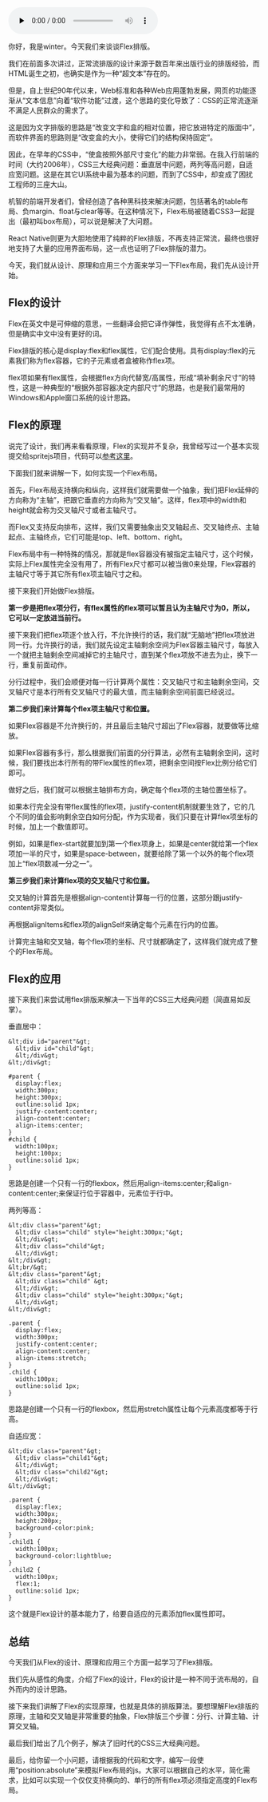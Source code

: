 <audio id="audio" title="CSS Flex排版：为什么垂直居中这么难？" controls="" preload="none"><source id="mp3" src="https://static001.geekbang.org/resource/audio/52/38/52193c48c2cd619ee60343b5c478d738.mp3"></audio>

你好，我是winter。今天我们来谈谈Flex排版。

我们在前面多次讲过，正常流排版的设计来源于数百年来出版行业的排版经验，而HTML诞生之初，也确实是作为一种“超文本”存在的。

但是，自上世纪90年代以来，Web标准和各种Web应用蓬勃发展，网页的功能逐渐从“文本信息”向着“软件功能”过渡，这个思路的变化导致了：CSS的正常流逐渐不满足人民群众的需求了。

这是因为文字排版的思路是“改变文字和盒的相对位置，把它放进特定的版面中”，而软件界面的思路则是“改变盒的大小，使得它们的结构保持固定”。

因此，在早年的CSS中，“使盒按照外部尺寸变化”的能力非常弱。在我入行前端的时间（大约2006年），CSS三大经典问题：垂直居中问题，两列等高问题，自适应宽问题。这是在其它UI系统中最为基本的问题，而到了CSS中，却变成了困扰工程师的三座大山。

机智的前端开发者们，曾经创造了各种黑科技来解决问题，包括著名的table布局、负margin、float与clear等等。在这种情况下，Flex布局被随着CSS3一起提出（最初叫box布局），可以说是解决了大问题。

React Native则更为大胆地使用了纯粹的Flex排版，不再支持正常流，最终也很好地支持了大量的应用界面布局，这一点也证明了Flex排版的潜力。

今天，我们就从设计、原理和应用三个方面来学习一下Flex布局，我们先从设计开始。

## Flex的设计

Flex在英文中是可伸缩的意思，一些翻译会把它译作弹性，我觉得有点不太准确，但是确实中文中没有更好的词。

Flex排版的核心是display:flex和flex属性，它们配合使用。具有display:flex的元素我们称为flex容器，它的子元素或者盒被称作flex项。

flex项如果有flex属性，会根据flex方向代替宽/高属性，形成“填补剩余尺寸”的特性，这是一种典型的“根据外部容器决定内部尺寸”的思路，也是我们最常用的Windows和Apple窗口系统的设计思路。

## Flex的原理

说完了设计，我们再来看看原理，Flex的实现并不复杂，我曾经写过一个基本实现提交给spritejs项目，代码可以[参考这里](https://github.com/spritejs/sprite-core/commit/8757b4d3888b4f237b1089e94e075ab58ca952a6#diff-677d382da9f8d81f61d50af24f937b32R32)。

下面我们就来讲解一下，如何实现一个Flex布局。

首先，Flex布局支持横向和纵向，这样我们就需要做一个抽象，我们把Flex延伸的方向称为“主轴”，把跟它垂直的方向称为“交叉轴”。这样，flex项中的width和height就会称为交叉轴尺寸或者主轴尺寸。

而Flex又支持反向排布，这样，我们又需要抽象出交叉轴起点、交叉轴终点、主轴起点、主轴终点，它们可能是top、left、bottom、right。

Flex布局中有一种特殊的情况，那就是flex容器没有被指定主轴尺寸，这个时候，实际上Flex属性完全没有用了，所有Flex尺寸都可以被当做0来处理，Flex容器的主轴尺寸等于其它所有flex项主轴尺寸之和。

接下来我们开始做Flex排版。

**第一步是把flex项分行，有flex属性的flex项可以暂且认为主轴尺寸为0，所以，它可以一定放进当前行。**

接下来我们把flex项逐个放入行，不允许换行的话，我们就“无脑地”把flex项放进同一行。允许换行的话，我们就先设定主轴剩余空间为Flex容器主轴尺寸，每放入一个就把主轴剩余空间减掉它的主轴尺寸，直到某个flex项放不进去为止，换下一行，重复前面动作。

分行过程中，我们会顺便对每一行计算两个属性：交叉轴尺寸和主轴剩余空间，交叉轴尺寸是本行所有交叉轴尺寸的最大值，而主轴剩余空间前面已经说过。

**第二步我们来计算每个flex项主轴尺寸和位置。**

如果Flex容器是不允许换行的，并且最后主轴尺寸超出了Flex容器，就要做等比缩放。

如果Flex容器有多行，那么根据我们前面的分行算法，必然有主轴剩余空间，这时候，我们要找出本行所有的带Flex属性的flex项，把剩余空间按Flex比例分给它们即可。

做好之后，我们就可以根据主轴排布方向，确定每个flex项的主轴位置坐标了。

如果本行完全没有带flex属性的flex项，justify-content机制就要生效了，它的几个不同的值会影响剩余空白如何分配，作为实现者，我们只要在计算flex项坐标的时候，加上一个数值即可。

例如，如果是flex-start就要加到第一个flex项身上，如果是center就给第一个flex项加一半的尺寸，如果是space-between，就要给除了第一个以外的每个flex项加上“flex项数减一分之一”。

**第三步我们来计算flex项的交叉轴尺寸和位置。**

交叉轴的计算首先是根据align-content计算每一行的位置，这部分跟justify-content非常类似。

再根据alignItems和flex项的alignSelf来确定每个元素在行内的位置。

计算完主轴和交叉轴，每个flex项的坐标、尺寸就都确定了，这样我们就完成了整个的Flex布局。

## Flex的应用

接下来我们来尝试用flex排版来解决一下当年的CSS三大经典问题（简直易如反掌）。

垂直居中：

```
&lt;div id="parent"&gt;
  &lt;div id="child"&gt;
  &lt;/div&gt;
&lt;/div&gt;

```

```
#parent {
  display:flex;
  width:300px;
  height:300px;
  outline:solid 1px;
  justify-content:center;
  align-content:center;
  align-items:center;
}
#child {
  width:100px;
  height:100px;
  outline:solid 1px;
}

```

思路是创建一个只有一行的flexbox，然后用align-items:center;和align-content:center;来保证行位于容器中，元素位于行中。

两列等高：

```
&lt;div class="parent"&gt;
  &lt;div class="child" style="height:300px;"&gt;
  &lt;/div&gt;
  &lt;div class="child"&gt;
  &lt;/div&gt;
&lt;/div&gt;
&lt;br/&gt;
&lt;div class="parent"&gt;
  &lt;div class="child" &gt;
  &lt;/div&gt;
  &lt;div class="child" style="height:300px;"&gt;
  &lt;/div&gt;
&lt;/div&gt;

```

```
.parent {
  display:flex;
  width:300px;
  justify-content:center;
  align-content:center;
  align-items:stretch;
}
.child {
  width:100px;
  outline:solid 1px;
}

```

思路是创建一个只有一行的flexbox，然后用stretch属性让每个元素高度都等于行高。

自适应宽：

```
&lt;div class="parent"&gt;
  &lt;div class="child1"&gt;
  &lt;/div&gt;
  &lt;div class="child2"&gt;
  &lt;/div&gt;
&lt;/div&gt;

```

```
.parent {
  display:flex;
  width:300px;
  height:200px;
  background-color:pink;
}
.child1 {
  width:100px;
  background-color:lightblue;
}
.child2 {
  width:100px;
  flex:1;
  outline:solid 1px;
}

```

这个就是Flex设计的基本能力了，给要自适应的元素添加flex属性即可。

## 总结

今天我们从Flex的设计、原理和应用三个方面一起学习了Flex排版。

我们先从感性的角度，介绍了Flex的设计，Flex的设计是一种不同于流布局的，自外而内的设计思路。

接下来我们讲解了Flex的实现原理，也就是具体的排版算法。要想理解Flex排版的原理，主轴和交叉轴是非常重要的抽象，Flex排版三个步骤：分行、计算主轴、计算交叉轴。

最后我们给出了几个例子，解决了旧时代的CSS三大经典问题。

最后，给你留一个小问题，请根据我的代码和文字，编写一段使用“position:absolute”来模拟Flex布局的js。大家可以根据自己的水平，简化需求，比如可以实现一个仅仅支持横向的、单行的所有flex项必须指定高度的Flex布局。


